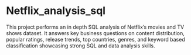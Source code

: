 # Netflix_analysis_sql
This project performs an in depth SQL analysis of Netflix’s movies and TV shows dataset. It answers key business questions on content distribution, popular ratings, release trends, top countries, genres, and keyword based classification showcasing strong SQL and data analysis skills.
